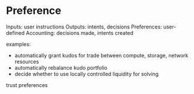 # Preference

Inputs: user instructions
Outputs: intents, decisions
Preferences: user-defined
Accounting: decisions made, intents created

examples:
- automatically grant kudos for trade between compute, storage, network resources
- automatically rebalance kudo portfolio 
- decide whether to use locally controlled liquidity for solving

trust preferences